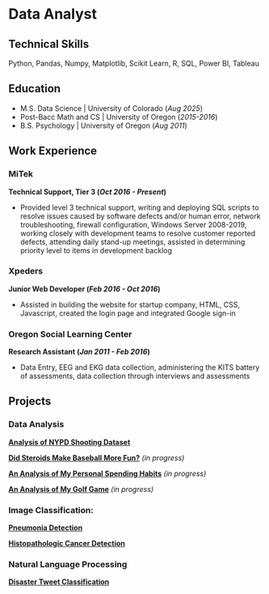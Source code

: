 # Data Analyst

## Technical Skills 
Python, Pandas, Numpy, Matplotlib, Scikit Learn, R, SQL, Power BI, Tableau

## Education
- M.S. Data Science | University of Colorado  (_Aug 2025_)
- Post-Bacc Math and CS | University of Oregon (_2015-2016_)
- B.S. Psychology | University of Oregon (_Aug 2011_)

## Work Experience
### **MiTek**
**Technical Support, Tier 3 (_Oct 2016 - Present_)**
- Provided level 3 technical support, writing and deploying SQL scripts to resolve issues caused by software defects and/or human error, network troubleshooting, firewall configuration, Windows Server 2008-2019, working closely with development teams to resolve customer reported defects, attending daily stand-up meetings, assisted in determining priority level to items in development backlog

### **Xpeders**
**Junior Web Developer (_Feb 2016 - Oct 2016_)**
- Assisted in building the website for startup company, HTML, CSS, Javascript, created the login page and integrated Google sign-in

### **Oregon Social Learning Center**
**Research Assistant (_Jan 2011 - Feb 2016_)**
- Data Entry, EEG and EKG data collection, administering the KITS battery of assessments, data collection through interviews and assessments


## Projects

### Data Analysis

**[Analysis of NYPD Shooting Dataset](https://github.com/joja4479/NYPDShootingAnalysis)**

**[Did Steroids Make Baseball More Fun?](https://github.com/joja4479/Do-Steroids-Make-Baseball-More-Fun-)** _(in progress)_

**[An Analysis of My Personal Spending Habits](https://github.com/joja4479/spending)** _(in progress)_

**[An Analysis of My Golf Game](https://github.com/joja4479/GolfGameAnalysis/tree/main)** _(in progress)_

### Image Classification:

**[Pneumonia Detection](https://github.com/joja4479/Pneumonia-detection)**

**[Histopathologic Cancer Detection](https://github.com/joja4479/Histopathologic-Cancer-Detection)**

### Natural Language Processing

**[Disaster Tweet Classification](https://github.com/joja4479/NLP-Disaster-Tweets)**



